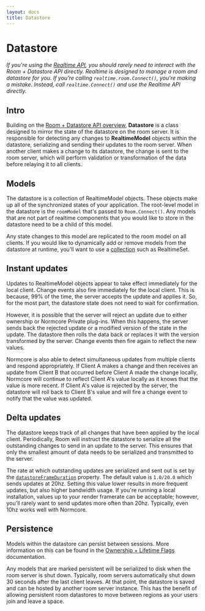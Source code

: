 ```yaml
---
layout: docs
title: Datastore
---
```

# Datastore

*If you're using the [Realtime API](../realtime/), you should rarely need to interact with the Room + Datastore API directly. Realtime is designed to manage a room and datastore for you. If you're calling `realtime.room.Connect()`, you're making a mistake. Instead, call `realtime.Connect()` and use the Realtime API directly.*

## Intro
Building on the [Room + Datastore API overview](./), **Datastore** is a class designed to mirror the state of the datastore on the room server. It is responsible for detecting any changes to **RealtimeModel** objects within the datastore, serializing and sending their updates to the room server. When another client makes a change to its datastore, the change is sent to the room server, which will perform validation or transformation of the data before relaying it to all clients.

## Models
The datastore is a collection of RealtimeModel objects. These objects make up all of the synchronized states of your application. The root-level model in the datastore is the `roomModel` that's passed to `Room.Connect()`. Any models that are not part of realtime components that you would like to store in the datastore need to be a child of this model.

Any state changes to this model are replicated to the room model on all clients. If you would like to dynamically add or remove models from the datastore at runtime, you'll want to use a [collection](./collections) such as RealtimeSet.

## Instant updates
Updates to RealtimeModel objects appear to take effect immediately for the local client. Change events also fire immediately for the local client. This is because, 99% of the time, the server accepts the update and applies it. So, for the most part, the datastore state does not need to wait for confirmation.

However, it is possible that the server will reject an update due to either ownership or Normcore Private plug-ins. When this happens, the server sends back the rejected update or a modified version of the state in the update. The datastore then rolls the data back or replaces it with the version transformed by the server. Change events then fire again to reflect the new values.

Normcore is also able to detect simultaneous updates from multiple clients and respond appropriately. If Client A makes a change and then receives an update from Client B that occurred before Client A made the change locally, Normcore will continue to reflect Client A's value locally as it knows that the value is more recent. If Client A's value is rejected by the server, the datastore will roll back to Client B's value and will fire a change event to notify that the value was updated.

## Delta updates
The datastore keeps track of all changes that have been applied by the local client. Periodically, Room will instruct the datastore to serialize all the outstanding changes to send in an update to the server. This ensures that only the smallest amount of data needs to be serialized and transmitted to the server.

The rate at which outstanding updates are serialized and sent out is set by the [`datastoreFrameDuration`](../reference/classes/Normal.Realtime.Datastore.html) property. The default value is `1.0/20.0` which sends updates at 20hz. Setting this value lower results in more frequent updates, but also higher bandwidth usage. If you're running a local installation, values up to your render framerate can be acceptable; however, you'll rarely want to send updates more often than 20hz. Typically, even 10hz works well with Normcore.

## Persistence
Models within the datastore can persist between sessions. More information on this can be found in the [Ownership + Lifetime Flags](./ownership-and-lifetime-flags) documentation.

Any models that are marked persistent will be serialized to disk when the room server is shut down. Typically, room servers automatically shut down 30 seconds after the last client leaves. At that point, the datastore is saved and can be hosted by another room server instance. This has the benefit of allowing persistent room datastores to move between regions as your users join and leave a space.
